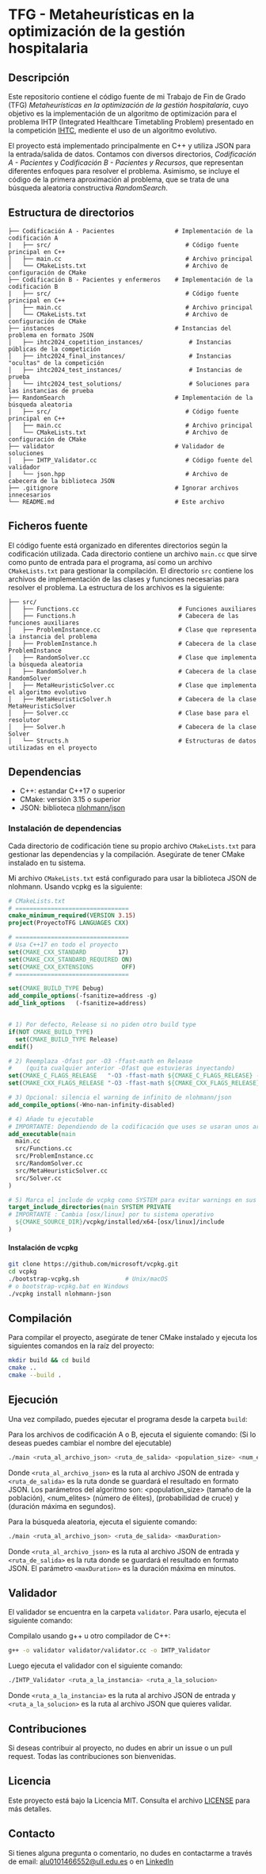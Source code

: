 # TFG - Metaheurísticas en la optimización de la gestión hospitalaria

## Descripción

Este repositorio contiene el código fuente de mi Trabajo de Fin de Grado (TFG) _Metaheurísticas en la optimización de la gestión hospitalaria_, cuyo objetivo es la implementación de un algoritmo de optimización para el problema IHTP (Integrated Healthcare Timetabling Problem) presentado en la competición [IHTC](https://ihtc2024.github.io), mediente el uso de un algoritmo evolutivo.

El proyecto está implementado principalmente en C++ y utiliza JSON para la entrada/salida de datos. Contamos con diversos directorios, _Codificación A - Pacientes_ y _Codificación B - Pacientes y Recursos_, que representan diferentes enfoques para resolver el problema. Asimismo, se incluye el código de la primera aproximación al problema, que se trata de una búsqueda aleatoria constructiva _RandomSearch_.

## Estructura de directorios

```text
├── Codificación A - Pacientes                 # Implementación de la codificación A 
|   ├── src/                                      # Código fuente principal en C++
│   ├── main.cc                                   # Archivo principal
│   └── CMakeLists.txt                            # Archivo de configuración de CMake
├── Codificación B - Pacientes y enfermeros    # Implementación de la codificación B  
|   ├── src/                                      # Código fuente principal en C++
│   ├── main.cc                                   # Archivo principal
│   └── CMakeLists.txt                            # Archivo de configuración de CMake
├── instances                                  # Instancias del problema en formato JSON
│   ├── ihtc2024_copetition_instances/             # Instancias públicas de la competición 
│   ├── ihtc2024_final_instances/                  # Instancias "ocultas" de la competición
│   ├── ihtc2024_test_instances/                   # Instancias de prueba
│   └── ihtc2024_test_solutions/                   # Soluciones para las instancias de prueba
├── RandomSearch                               # Implementación de la búsqueda aleatoria
│   ├── src/                                      # Código fuente principal en C++ 
│   ├── main.cc                                   # Archivo principal
│   └── CMakeLists.txt                            # Archivo de configuración de CMake
├── validator                                  # Validador de soluciones
│   ├── IHTP_Validator.cc                         # Código fuente del validador
│   └── json.hpp                                  # Archivo de cabecera de la biblioteca JSON
├── .gitignore                                 # Ignorar archivos innecesarios
└── README.md                                  # Este archivo
```

## Ficheros fuente
El código fuente está organizado en diferentes directorios según la codificación utilizada. Cada directorio contiene un archivo `main.cc` que sirve como punto de entrada para el programa, así como un archivo `CMakeLists.txt` para gestionar la compilación.
El directorio `src` contiene los archivos de implementación de las clases y funciones necesarias para resolver el problema. La estructura de los archivos es la siguiente:
```text
├── src/
│   ├── Functions.cc                            # Funciones auxiliares
│   ├── Functions.h                             # Cabecera de las funciones auxiliares
│   ├── ProblemInstance.cc                      # Clase que representa la instancia del problema
│   ├── ProblemInstance.h                       # Cabecera de la clase ProblemInstance
│   ├── RandomSolver.cc                         # Clase que implementa la búsqueda aleatoria
│   ├── RandomSolver.h                          # Cabecera de la clase RandomSolver
│   ├── MetaHeuristicSolver.cc                  # Clase que implementa el algoritmo evolutivo
│   ├── MetaHeuristicSolver.h                   # Cabecera de la clase MetaHeuristicSolver
│   ├── Solver.cc                               # Clase base para el resolutor
│   ├── Solver.h                                # Cabecera de la clase Solver
│   └── Structs.h                               # Estructuras de datos utilizadas en el proyecto
```


## Dependencias

- C++: estandar C++17 o superior
- CMake: versión 3.15 o superior
- JSON: biblioteca [nlohmann/json](https://github.com/nlohmann/json)

### Instalación de dependencias

Cada directorio de codificación tiene su propio archivo `CMakeLists.txt` para gestionar las dependencias y la compilación. Asegúrate de tener CMake instalado en tu sistema.

Mi archivo `CMakeLists.txt` está configurado para usar la biblioteca JSON de nlohmann. Usando vcpkg es la siguiente:

```cmake
# CMakeLists.txt
# ================================
cmake_minimum_required(VERSION 3.15)
project(ProyectoTFG LANGUAGES CXX)

# ================================
# Usa C++17 en todo el proyecto
set(CMAKE_CXX_STANDARD         17)
set(CMAKE_CXX_STANDARD_REQUIRED ON)
set(CMAKE_CXX_EXTENSIONS        OFF)
# ================================

set(CMAKE_BUILD_TYPE Debug)
add_compile_options(-fsanitize=address -g)
add_link_options   (-fsanitize=address)


# 1) Por defecto, Release si no piden otro build type
if(NOT CMAKE_BUILD_TYPE)
  set(CMAKE_BUILD_TYPE Release)
endif()

# 2) Reemplaza -Ofast por -O3 -ffast-math en Release
#    (quita cualquier anterior -Ofast que estuvieras inyectando)
set(CMAKE_C_FLAGS_RELEASE   "-O3 -ffast-math ${CMAKE_C_FLAGS_RELEASE} -g")
set(CMAKE_CXX_FLAGS_RELEASE "-O3 -ffast-math ${CMAKE_CXX_FLAGS_RELEASE} -g")

# 3) Opcional: silencia el warning de infinito de nlohmann/json
add_compile_options(-Wno-nan-infinity-disabled)

# 4) Añade tu ejecutable
# IMPORTANTE: Dependiendo de la codificación que uses se usaran unos archivos u otros que debes modificar según las necesidades
add_executable(main
  main.cc
  src/Functions.cc
  src/ProblemInstance.cc
  src/RandomSolver.cc
  src/MetaHeuristicSolver.cc
  src/Solver.cc
)

# 5) Marca el include de vcpkg como SYSTEM para evitar warnings en sus headers
target_include_directories(main SYSTEM PRIVATE 
# IMPORTANTE : Cambia [osx/linux] por tu sistema operativo
  ${CMAKE_SOURCE_DIR}/vcpkg/installed/x64-[osx/linux]/include
)
```

#### Instalación de vcpkg

```bash
git clone https://github.com/microsoft/vcpkg.git
cd vcpkg
./bootstrap-vcpkg.sh             # Unix/macOS
# o bootstrap-vcpkg.bat en Windows
./vcpkg install nlohmann-json
```

## Compilación

Para compilar el proyecto, asegúrate de tener CMake instalado y ejecuta los siguientes comandos en la raíz del proyecto:

```bash
mkdir build && cd build
cmake ..
cmake --build .
```

## Ejecución

Una vez compilado, puedes ejecutar el programa desde la carpeta `build`:

Para los archivos de codificación A o B, ejecuta el siguiente comando: (Si lo deseas puedes cambiar el nombre del ejecutable)
```bash
./main <ruta_al_archivo_json> <ruta_de_salida> <population_size> <num_elites> <crossoverProb> <maxDuration>
```

Donde `<ruta_al_archivo_json>` es la ruta al archivo JSON de entrada y `<ruta_de_salida>` es la ruta donde se guardará el resultado en formato JSON. Los parámetros del algoritmo son: <population_size> (tamaño de la población), <num_elites> (número de élites), <crossoverProb> (probabilidad de cruce) y <maxDuration> (duración máxima en segundos).

Para la búsqueda aleatoria, ejecuta el siguiente comando:

```bash
./main <ruta_al_archivo_json> <ruta_de_salida> <maxDuration>
```
Donde `<ruta_al_archivo_json>` es la ruta al archivo JSON de entrada y `<ruta_de_salida>` es la ruta donde se guardará el resultado en formato JSON. El parámetro `<maxDuration>` es la duración máxima en minutos.

## Validador

El validador se encuentra en la carpeta `validator`. Para usarlo, ejecuta el siguiente comando:

Compilalo usando g++ u otro compilador de C++:

```bash
g++ -o validator validator/validator.cc -o IHTP_Validator
```

Luego ejecuta el validador con el siguiente comando:

```bash
./IHTP_Validator <ruta_a_la_instancia> <ruta_a_la_solucion>
```

Donde `<ruta_a_la_instancia>` es la ruta al archivo JSON de entrada y `<ruta_a_la_solucion>` es la ruta al archivo JSON que quieres validar.

## Contribuciones

Si deseas contribuir al proyecto, no dudes en abrir un issue o un pull request. Todas las contribuciones son bienvenidas.

## Licencia

Este proyecto está bajo la Licencia MIT. Consulta el archivo [LICENSE](LICENSE) para más detalles.

## Contacto

Si tienes alguna pregunta o comentario, no dudes en contactarme a través de email: [alu0101466552@ull.edu.es](mailto:alu0101466552@ull.edu.es) o en [LinkedIn](https://www.linkedin.com/in/javier-almenara-herrera)
